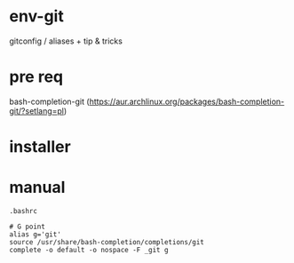 env-git
=======

gitconfig / aliases + tip &amp; tricks


pre req
=======

bash-completion-git (https://aur.archlinux.org/packages/bash-completion-git/?setlang=pl)


installer 
=======

	


manual 
=======

	.bashrc 

	# G point
	alias g='git'
	source /usr/share/bash-completion/completions/git
	complete -o default -o nospace -F _git g







